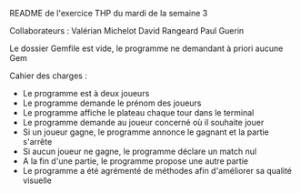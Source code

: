 README de l'exercice THP du mardi de la semaine 3

Collaborateurs :  Valérian Michelot
                  David Rangeard
                  Paul Guerin

Le dossier Gemfile est vide, le programme ne demandant à priori aucune Gem

Cahier des charges :
  - Le programme est à deux joueurs
  - Le programme demande le prénom des joueurs
  - Le programme affiche le plateau chaque tour dans le terminal
  - Le programme demande au joueur concerné où il souhaite jouer
  - Si un joueur gagne, le programme annonce le gagnant et la partie s'arrête
  - Si aucun joueur ne gagne, le programme déclare un match nul
  - A la fin d'une partie, le programme propose une autre partie
  - Le programme a été agrémenté de méthodes afin d'améliorer sa qualité visuelle
